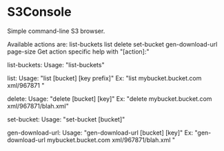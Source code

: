 # S3Console
Simple command-line S3 browser.

Available actions are:
        list-buckets
        list
        delete
        set-bucket
        gen-download-url
        page-size
Get action specific help with "[action]:"

list-buckets:
Usage: "list-buckets"

list:
Usage: "list [bucket] [key prefix]"
        Ex: "list mybucket.bucket.com xml/967871 "

delete:
Usage: "delete [bucket] [key]"
        Ex: "delete mybucket.bucket.com xml/967871/blah.xml"

set-bucket:
Usage: "set-bucket [bucket]"

gen-download-url:
Usage: "gen-download-url [bucket] [key]"
        Ex: "gen-download-url mybucket.bucket.com xml/967871/blah.xml "